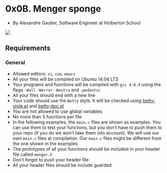 # 0x0B. Menger sponge

-   By Alexandre Gautier, Software Engineer at Holberton School


![](https://holbertonintranet.s3.amazonaws.com/uploads/medias/2018/6/970692c4e47bd0546db8.jpg?X-Amz-Algorithm=AWS4-HMAC-SHA256&X-Amz-Credential=AKIARDDGGGOU5BHMTQX4%2F20220303%2Fus-east-1%2Fs3%2Faws4_request&X-Amz-Date=20220303T232432Z&X-Amz-Expires=86400&X-Amz-SignedHeaders=host&X-Amz-Signature=a649cc3a21fb97e8eba450af54db9d67c2c0f407ba2b76798715dd50b1e1eb42)

## Requirements

### General

-   Allowed editors:  `vi`,  `vim`,  `emacs`
-   All your files will be compiled on Ubuntu 14.04 LTS
-   Your programs and functions will be compiled with  `gcc 4.8.4`  using the flags  `-Wall`  `-Werror`  `-Wextra`  and  `-pedantic`
-   All your files should end with a new line
-   Your code should use the  `Betty`  style. It will be checked using  [betty-style.pl](https://github.com/holbertonschool/Betty/blob/master/betty-style.pl "betty-style.pl")  and  [betty-doc.pl](https://github.com/holbertonschool/Betty/blob/master/betty-doc.pl "betty-doc.pl")
-   You are not allowed to use global variables
-   No more than 5 functions per file
-   In the following examples, the  `main.c`  files are shown as examples. You can use them to test your functions, but you don’t have to push them to your repo (if you do we won’t take them into account). We will use our own  `main.c`  files at compilation. Our  `main.c`  files might be different from the one shown in the examples
-   The prototypes of all your functions should be included in your header file called  `menger.h`
-   Don’t forget to push your header file
-   All your header files should be include guarded
